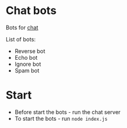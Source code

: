 # Chat bots
Bots for [chat](https://github.com/GroundedTeam/chat-be) 

List of bots:
- Reverse bot
- Echo bot
- Ignore bot
- Spam bot

# Start
- Before start the bots - run the chat server
- To start the bots - run `node index.js`
